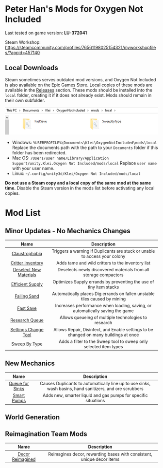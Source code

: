 # Peter Han&#39;s Mods for Oxygen Not Included

Last tested on game version: **LU-372041**

Steam Workshop: https://steamcommunity.com/profiles/76561198025154321/myworkshopfiles/?appid=457140

## Local Downloads

Steam sometimes serves outdated mod versions, and Oxygen Not Included is also available on the Epic Games Store.
Local copies of these mods are available in the [Releases](https://github.com/peterhaneve/ONIMods/releases/tag/ModsLatest) section.
These mods should be installed into the `local` folder, creating it if it does not already exist.
Mods should remain in their own subfolder.

![Location where local mods should be installed](Docs/localmods.png)

* Windows: `%USERPROFILE%\Documents\Klei\OxygenNotIncluded\mods\local`
  Replace the documents path with the path to your `Documents` folder if this folder has been redirected.
* Mac OS: `/Users/user name/Library/Application Support/unity.Klei.Oxygen Not Included/mods/local`
  Replace `user name` with your user name.
* Linux: `~/.config/unity3d/Klei/Oxygen Not Included/mods/local`

**Do not use a Steam copy and a local copy of the same mod at the same time.** Disable the Steam version in the mods list before activating any local copies.

# Mod List

## Minor Updates - No Mechanics Changes
|  **Name**  |  **Description**  |
| :--------: | :---------------: |
| [Claustrophobia](https://steamcommunity.com/sharedfiles/filedetails/?id=1836997281) | Triggers a warning if Duplicants are stuck or unable to access your colony |
| [Critter Inventory](https://steamcommunity.com/sharedfiles/filedetails/?id=1831438994) | Adds tame and wild critters to the inventory list |
| [Deselect New Materials](https://steamcommunity.com/sharedfiles/filedetails/?id=1863598374) | Deselects newly discovered materials from all storage compactors |
| [Efficient Supply](https://steamcommunity.com/sharedfiles/filedetails/?id=1874600082) | Optimizes Supply errands by preventing the use of tiny item stacks |
| [Falling Sand](https://steamcommunity.com/sharedfiles/filedetails/?id=1855163252) | Automatically places Dig errands on fallen unstable tiles caused by mining |
| [Fast Save](https://steamcommunity.com/sharedfiles/filedetails/?id=1867707267) | Increases performance when loading, saving, or automatically saving the game |
| [Research Queue](https://steamcommunity.com/sharedfiles/filedetails/?id=1893887916) | Allows queueing of multiple technologies to research |
| [Settings Change Tool](https://steamcommunity.com/sharedfiles/filedetails/?id=1843647561) | Allows Repair, Disinfect, and Enable settings to be changed on many buildings at once |
| [Sweep By Type](https://steamcommunity.com/sharedfiles/filedetails/?id=1863428350) | Adds a filter to the Sweep tool to sweep only selected item types |

## New Mechanics
|  **Name**  |  **Description**  |
| :--------: | :---------------: |
| [Queue for Sinks](https://steamcommunity.com/sharedfiles/filedetails/?id=1881925531) | Causes Duplicants to automatically line up to use sinks, wash basins, hand sanitizers, and ore scrubbers |
| [Smart Pumps](https://forums.kleientertainment.com/forums/topic/91094-the-mystery-about-pump-range/) | Adds new, smarter liquid and gas pumps for specific situations |

## World Generation


## Reimagination Team Mods

|  **Name**  |  **Description**  |
| :--------: | :---------------: |
| [Decor Reimagined](https://steamcommunity.com/sharedfiles/filedetails/?id=1892161928) | Reimagines decor, rewarding bases with consistent, unique decor items |
